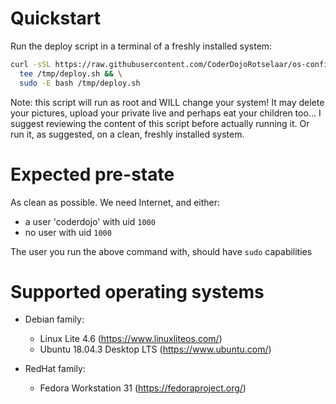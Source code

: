 # Quickstart

Run the deploy script in a terminal of a freshly installed system:

```bash
curl -sSL https://raw.githubusercontent.com/CoderDojoRotselaar/os-config/master/deploy.sh | \
  tee /tmp/deploy.sh && \
  sudo -E bash /tmp/deploy.sh
```

Note: this script will run as root and WILL change your system! It may delete your pictures, upload your private live and perhaps eat your children too... I suggest reviewing the content of this script before actually running it. Or run it, as suggested, on a clean, freshly installed system.

# Expected pre-state

As clean as possible. We need Internet, and either:

* a user 'coderdojo' with uid `1000`
* no user with uid `1000`

The user you run the above command with, should have `sudo` capabilities

# Supported operating systems

* Debian family:
  * Linux Lite 4.6 (<https://www.linuxliteos.com/>)
  * Ubuntu 18.04.3 Desktop LTS (<https://www.ubuntu.com/>)

* RedHat family:
  * Fedora Workstation 31 (<https://fedoraproject.org/>)
